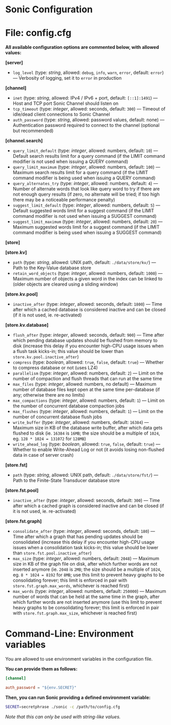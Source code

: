 Sonic Configuration
===================

# File: config.cfg

**All available configuration options are commented below, with allowed values:**

**[server]**

* `log_level` (type: _string_, allowed: `debug`, `info`, `warn`, `error`, default: `error`) — Verbosity of logging, set it to `error` in production

**[channel]**

* `inet` (type: _string_, allowed: IPv4 / IPv6 + port, default: `[::1]:1491`) — Host and TCP port Sonic Channel should listen on
* `tcp_timeout` (type: _integer_, allowed: seconds, default: `300`) — Timeout of idle/dead client connections to Sonic Channel
* `auth_password` (type: _string_, allowed: password values, default: none) — Authentication password required to connect to the channel (optional but recommended)

**[channel.search]**

* `query_limit_default` (type: _integer_, allowed: numbers, default: `10`) — Default search results limit for a query command (if the LIMIT command modifier is not used when issuing a QUERY command)
* `query_limit_maximum` (type: _integer_, allowed: numbers, default: `100`) — Maximum search results limit for a query command (if the LIMIT command modifier is being used when issuing a QUERY command)
* `query_alternates_try` (type: _integer_, allowed: numbers, default: `4`) — Number of alternate words that look like query word to try if there are not enough query results (if zero, no alternate will be tried; if too high there may be a noticeable performance penalty)
* `suggest_limit_default` (type: _integer_, allowed: numbers, default: `5`) — Default suggested words limit for a suggest command (if the LIMIT command modifier is not used when issuing a SUGGEST command)
* `suggest_limit_maximum` (type: _integer_, allowed: numbers, default: `20`) — Maximum suggested words limit for a suggest command (if the LIMIT command modifier is being used when issuing a SUGGEST command)

**[store]**

**[store.kv]**

* `path` (type: _string_, allowed: UNIX path, default: `./data/store/kv/`) — Path to the Key-Value database store
* `retain_word_objects` (type: _integer_, allowed: numbers, default: `1000`) — Maximum number of objects a given word in the index can be linked to (older objects are cleared using a sliding window)

**[store.kv.pool]**

* `inactive_after` (type: _integer_, allowed: seconds, default: `1800`) — Time after which a cached database is considered inactive and can be closed (if it is not used, ie. re-activated)

**[store.kv.database]**

* `flush_after` (type: _integer_, allowed: seconds, default: `900`) — Time after which pending database updates should be flushed from memory to disk (increase this delay if you encounter high-CPU usage issues when a flush task kicks-in; this value should be lower than `store.kv.pool.inactive_after`)
* `compress` (type: _boolean_, allowed: `true`, `false`, default: `true`) — Whether to compress database or not (uses LZ4)
* `parallelism` (type: _integer_, allowed: numbers, default: `2`) — Limit on the number of compaction and flush threads that can run at the same time
* `max_files` (type: _integer_, allowed: numbers, no default) — Maximum number of database files kept open at the same time per-database (if any; otherwise there are no limits)
* `max_compactions` (type: _integer_, allowed: numbers, default: `1`) — Limit on the number of concurrent database compaction jobs
* `max_flushes` (type: _integer_, allowed: numbers, default: `1`) — Limit on the number of concurrent database flush jobs
* `write_buffer` (type: _integer_, allowed: numbers, default: `16384`) — Maximum size in KB of the database write buffer, after which data gets flushed to disk (ie. `16384` is `16MB`; the size should be a multiple of `1024`, eg. `128 * 1024 = 131072` for `128MB`)
* `write_ahead_log` (type: _boolean_, allowed: `true`, `false`, default: `true`) — Whether to enable Write-Ahead Log or not (it avoids losing non-flushed data in case of server crash)

**[store.fst]**

* `path` (type: _string_, allowed: UNIX path, default: `./data/store/fst/`) — Path to the Finite-State Transducer database store

**[store.fst.pool]**

* `inactive_after` (type: _integer_, allowed: seconds, default: `300`) — Time after which a cached graph is considered inactive and can be closed (if it is not used, ie. re-activated)

**[store.fst.graph]**

* `consolidate_after` (type: _integer_, allowed: seconds, default: `180`) — Time after which a graph that has pending updates should be consolidated (increase this delay if you encounter high-CPU usage issues when a consolidation task kicks-in; this value should be lower than `store.fst.pool.inactive_after`)
* `max_size` (type: _integer_, allowed: numbers, default: `2048`) — Maximum size in KB of the graph file on disk, after which further words are not inserted anymore (ie. `2048` is `2MB`; the size should be a multiple of `1024`, eg. `8 * 1024 = 8192` for `8MB`; use this limit to prevent heavy graphs to be consolidating forever; this limit is enforced in pair with `store.fst.graph.max_words`, whichever is reached first)
* `max_words` (type: _integer_, allowed: numbers, default: `250000`) — Maximum number of words that can be held at the same time in the graph, after which further words are not inserted anymore (use this limit to prevent heavy graphs to be consolidating forever; this limit is enforced in pair with `store.fst.graph.max_size`, whichever is reached first)

# Command-Line: Environment variables

You are allowed to use environment variables in the configuration file.

**You can provide them as follows:**

```toml
[channel]

auth_password = "${env.SECRET}"
```

**Then, you can run Sonic providing a defined environment variable:**

```bash
SECRET=secretphrase ./sonic -c /path/to/config.cfg
```

_Note that this can only be used with string-like values._
